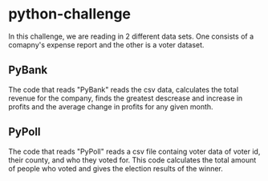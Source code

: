 # python-challenge
In this challenge, we are reading in 2 different data sets. One consists of a comapny's expense report and the other is a voter dataset.
## PyBank
The code that reads "PyBank" reads the csv data, calculates the total revenue for the company, finds the greatest descrease and increase in profits and the average change in profits for any given month.
## PyPoll
The code that reads "PyPoll" reads a csv file containg voter data of voter id, their county, and who they voted for. This code calculates the total amount of people who voted and gives the election results of the winner.
